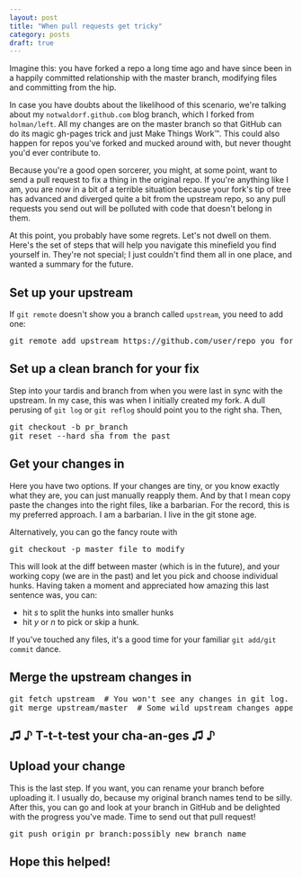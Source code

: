 ```yaml
---
layout: post
title: "When pull requests get tricky"
category: posts
draft: true
---
```


Imagine this: you have forked a repo a long time ago and have since been in a happily committed relationship with the master branch, modifying files and committing from the hip.

In case you have doubts about the likelihood of this scenario, we're talking about my `notwaldorf.github.com` blog branch, which I forked from `holman/left`. All my changes are on the master branch so that GitHub can do its magic gh-pages trick and just Make Things Work™. This could also happen for repos you've forked and mucked around with, but never thought you'd ever contribute to.

Because you're a good open sorcerer, you might, at some point, want to send a pull request to fix a thing in the original repo. If you're anything like I am, you are now in a bit of a terrible situation because your fork's tip of tree has advanced and diverged quite a bit from the upstream repo, so any pull requests you send out will be polluted with code that doesn't belong in them.

At this point, you probably have some regrets. Let's not dwell on them. Here's the set of steps that will help you navigate this minefield you find yourself in. They're not special; I just couldn't find them all in one place, and wanted a summary for the future.

## Set up your upstream 
If `git remote` doesn't show you a branch called `upstream`, you need to add one:
<pre>
git remote add upstream https://github.com/user/repo_you_forked.git
</pre>

## Set up a clean branch for your fix
Step into your tardis and branch from when you were last in sync with the upstream. In my case, this was when I initially created my fork. 
A dull perusing of `git log` or `git reflog` should point you to the right sha. Then,

<pre>
git checkout -b pr_branch
git reset --hard sha_from_the_past
</pre>

## Get your changes in
Here you have two options. If your changes are tiny, or you know exactly what they are, you can just manually reapply them. And by that I mean copy paste the changes into the right files, like a barbarian. For the record, this is my preferred approach. I am a barbarian. I live in the git stone age. 

Alternatively, you can go the fancy route with 

<pre>
git checkout -p master file_to_modify
</pre>

This will look at the diff between master (which is in the future), and your working copy (we are in the past) and let you pick and choose individual hunks. Having taken a moment and appreciated how amazing this last sentence was, you can:

* hit *s* to split the hunks into smaller hunks
* hit *y* or *n* to pick or skip a hunk.

If you've touched any files, it's a good time for your familiar `git add/git commit` dance.

## Merge the upstream changes in
<pre>
git fetch upstream  # You won't see any changes in git log. Don't panic yet.
git merge upstream/master  # Some wild upstream changes appear in git log.
</pre>

## ♫ ♪ T-t-t-test your cha-an-ges ♫ ♪

## Upload your change
This is the last step. If you want, you can rename your branch before uploading it. I usually do, because my original branch names tend to be silly. After this, you can go and look at your branch in GitHub and be delighted with the progress you've made. Time to send out that pull request!

<pre>
git push origin pr_branch:possibly_new_branch_name
</pre>

## Hope this helped!



